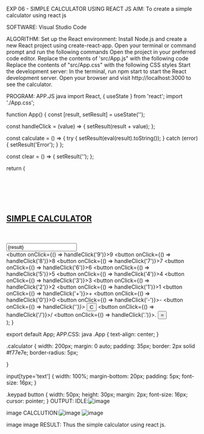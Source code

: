 EXP 06 - SIMPLE CALCULATOR USING REACT JS
AIM:
To create a simple calculator using react js

SOFTWARE:
Visual Studio Code

ALGORITHM:
Set up the React environment: Install Node.js and create a new React project using create-react-app. Open your terminal or command prompt and run the following commands
Open the project in your preferred code editor.
Replace the contents of 'src/App.js" with the following code
Replace the contents of "src/App.css" with the following CSS styles
Start the development server: In the terminal, run npm start to start the React development server.
Open your browser and visit http://localhost:3000 to see the calculator.

PROGRAM:
APP.JS
java
import React, { useState } from 'react';
import './App.css';

function App() {
  const [result, setResult] = useState('');

  const handleClick = (value) => {
    setResult(result + value);
  };

  const calculate = () => {
    try {
      setResult(eval(result).toString());
    } catch (error) {
      setResult('Error');
    }
  };

  const clear = () => {
    setResult('');
  };

  return (
    <div className="App">
      <br></br>
      <br></br>
      <h2><u>SIMPLE CALCULATOR</u></h2>
      <br></br>
      <div className="calculator">
        <input type="text" value={result} readOnly />
        <div className="keypad">
          <button onClick={() => handleClick('9')}>9</button>
          <button onClick={() => handleClick('8')}>8</button>
          <button onClick={() => handleClick('7')}>7</button>
          <button onClick={() => handleClick('6')}>6</button>
          <button onClick={() => handleClick('5')}>5</button>
          <button onClick={() => handleClick('4')}>4</button>
          <button onClick={() => handleClick('3')}>3</button>
          <button onClick={() => handleClick('2')}>2</button>
          <button onClick={() => handleClick('1')}>1</button>
          <button onClick={() => handleClick('+')}>+</button>
          <button onClick={() => handleClick('0')}>0</button>
          <button onClick={() => handleClick('-')}>-</button>
          <button onClick={() => handleClick('*')}>*</button>
          <button onClick={clear}>C</button>
          <button onClick={() => handleClick('/')}>/</button>
          <button onClick={() => handleClick('.')}>.</button>
          <button onClick={calculate}>=</button>
        </div>
      </div>
    </div>
  );
}

export default App;
APP.CSS:
java
.App {
  text-align: center;
}

.calculator {
  width: 200px;
  margin: 0 auto;
  padding: 35px;
  border: 2px solid #f77e7e;
  border-radius: 5px;
  
}

input[type='text'] {
  width: 100%;
  margin-bottom: 20px;
  padding: 5px;
  font-size: 16px;
}

.keypad button {
  width: 50px;
  height: 30px;
  margin: 2px;
  font-size: 16px;
  cursor: pointer;
}
OUTPUT:
IDLE:![image](https://github.com/Shinysudhakar/exp-6-simple-calculator/assets/127575325/dd8138e3-45be-419f-81b2-c7b9d7523070)


image
CALCLUTION:![image](https://github.com/Shinysudhakar/exp-6-simple-calculator/assets/127575325/742f4365-9515-4e1b-b3b9-085961082df3)
![image](https://github.com/Shinysudhakar/exp-6-simple-calculator/assets/127575325/daaa2fa7-f551-4eb8-af0a-b309eb412954)


image image
RESULT:
Thus the simple calculator using react js.
